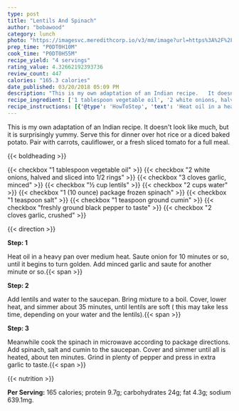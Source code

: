 ```yaml
---
type: post
title: "Lentils And Spinach"
author: "bobawood"
category: lunch
photo: "https://imagesvc.meredithcorp.io/v3/mm/image?url=https%3A%2F%2Fimages.media-allrecipes.com%2Fuserphotos%2F7613711.jpg"
prep_time: "P0DT0H10M"
cook_time: "P0DT0H55M"
recipe_yield: "4 servings"
rating_value: 4.32662192393736
review_count: 447
calories: "165.3 calories"
date_published: 03/20/2018 05:09 PM
description: "This is my own adaptation of an Indian recipe.   It doesn't look like much, but it is surprisingly yummy. Serve this for dinner over hot rice or a diced baked potato.  Pair with carrots, cauliflower, or a fresh sliced tomato for a full meal."
recipe_ingredient: ['1 tablespoon vegetable oil', '2 white onions, halved and sliced into 1/2 rings', '3 cloves garlic, minced', '½ cup lentils', '2 cups water', '1 (10 ounce) package frozen spinach', '1 teaspoon salt', '1 teaspoon ground cumin', 'freshly ground black pepper to taste', '2 cloves garlic, crushed']
recipe_instructions: [{'@type': 'HowToStep', 'text': 'Heat oil in a heavy pan over medium heat.  Saute onion for 10 minutes or so, until it begins to turn golden.  Add minced garlic and saute for another minute or so.\n'}, {'@type': 'HowToStep', 'text': 'Add lentils and water to the saucepan. Bring mixture to a boil.  Cover, lower heat, and simmer about 35 minutes, until lentils are soft ( this may take less time, depending on your water and the lentils).\n'}, {'@type': 'HowToStep', 'text': 'Meanwhile cook the spinach in microwave according to package directions.  Add spinach, salt and cumin to the saucepan.  Cover and simmer until all is heated, about ten minutes. Grind in plenty of pepper and press in extra garlic to taste.\n'}]
---
```


This is my own adaptation of an Indian recipe.   It doesn't look like much, but it is surprisingly yummy. Serve this for dinner over hot rice or a diced baked potato.  Pair with carrots, cauliflower, or a fresh sliced tomato for a full meal. 

{{< boldheading >}}

{{< checkbox "1 tablespoon vegetable oil" >}}
{{< checkbox "2  white onions, halved and sliced into 1/2 rings" >}}
{{< checkbox "3 cloves garlic, minced" >}}
{{< checkbox "½ cup lentils" >}}
{{< checkbox "2 cups water" >}}
{{< checkbox "1 (10 ounce) package frozen spinach" >}}
{{< checkbox "1 teaspoon salt" >}}
{{< checkbox "1 teaspoon ground cumin" >}}
{{< checkbox "freshly ground black pepper to taste" >}}
{{< checkbox "2 cloves garlic, crushed" >}}


{{< direction >}}

**Step: 1**

Heat oil in a heavy pan over medium heat.  Saute onion for 10 minutes or so, until it begins to turn golden.  Add minced garlic and saute for another minute or so.{{< span >}}

**Step: 2**

Add lentils and water to the saucepan. Bring mixture to a boil.  Cover, lower heat, and simmer about 35 minutes, until lentils are soft ( this may take less time, depending on your water and the lentils).{{< span >}}

**Step: 3**

Meanwhile cook the spinach in microwave according to package directions.  Add spinach, salt and cumin to the saucepan.  Cover and simmer until all is heated, about ten minutes. Grind in plenty of pepper and press in extra garlic to taste.{{< span >}}

{{< nutrition >}}

**Per Serving:** 165 calories; protein 9.7g; carbohydrates 24g; fat 4.3g; sodium 639.1mg.